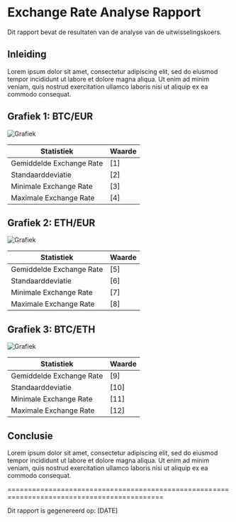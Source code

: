 # Exchange Rate Analyse Rapport

Dit rapport bevat de resultaten van de analyse van de uitwisselingskoers.

## Inleiding

Lorem ipsum dolor sit amet, consectetur adipiscing elit, sed do eiusmod tempor incididunt ut labore et dolore magna aliqua. Ut enim ad minim veniam, quis nostrud exercitation ullamco laboris nisi ut aliquip ex ea commodo consequat. 

## Grafiek 1: BTC/EUR

![Grafiek](../reports/exchange_rate_plot_BTC_EUR.png)


| Statistiek                 | Waarde               |
|----------------------------|----------------------|
| Gemiddelde Exchange Rate   | [1]    |
| Standaarddeviatie          | [2]   |
| Minimale Exchange Rate     | [3]    |
| Maximale Exchange Rate     | [4]     |

## Grafiek 2: ETH/EUR

![Grafiek](../reports/exchange_rate_plot_ETH_EUR.png)


| Statistiek                 | Waarde               |
|----------------------------|----------------------|
| Gemiddelde Exchange Rate   | [5]    |
| Standaarddeviatie          | [6]   |
| Minimale Exchange Rate     | [7]    |
| Maximale Exchange Rate     | [8]     |

## Grafiek 3: BTC/ETH

![Grafiek](../reports/exchange_rate_plot_BTC_ETH.png)


| Statistiek                 | Waarde               |
|----------------------------|----------------------|
| Gemiddelde Exchange Rate   | [9]    |
| Standaarddeviatie          | [10]   |
| Minimale Exchange Rate     | [11]    |
| Maximale Exchange Rate     | [12]     |

## Conclusie

Lorem ipsum dolor sit amet, consectetur adipiscing elit, sed do eiusmod tempor incididunt ut labore et dolore magna aliqua. Ut enim ad minim veniam, quis nostrud exercitation ullamco laboris nisi ut aliquip ex ea commodo consequat. 

============================================================================================

Dit rapport is gegenereerd op: [DATE]

